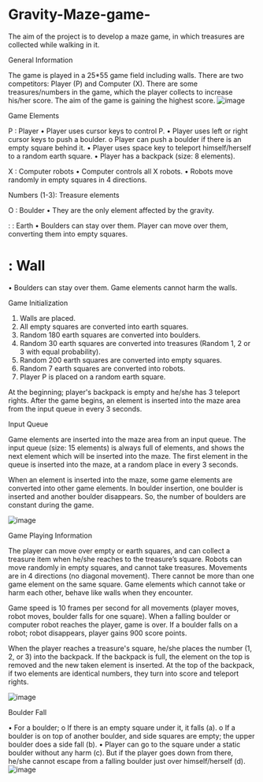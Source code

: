 # Gravity-Maze-game-
 
The aim of the project is to develop a maze game, 
in which treasures are collected while walking in it.


General Information

The game is played in a 25*55 game field including walls. There are two competitors: Player (P) and Computer (X). There are some treasures/numbers in the game, which the player collects to increase his/her score. The aim of the game is gaining the highest score.
![image](https://github.com/hlnarya/Gravity-Maze-game-/assets/142156676/924b0b68-768c-4071-8223-03a8ae94ec58)

Game Elements
 
P : Player
•	Player uses cursor keys to control P.
•	Player uses left or right cursor keys to push a boulder.
o	Player can push a boulder if there is an empty square behind it. 
•	Player uses space key to teleport himself/herself to a random earth square.
•	Player has a backpack (size: 8 elements).

X : Computer robots
•	Computer controls all X robots.
•	Robots move randomly in empty squares in 4 directions.   

Numbers (1-3): Treasure elements

O : Boulder
•	They are the only element affected by the gravity. 

:  : Earth
•	Boulders can stay over them. Player can move over them, converting them into empty squares.

#  : Wall
•	Boulders can stay over them. Game elements cannot harm the walls.




Game Initialization

1.	Walls are placed.
2.	All empty squares are converted into earth squares.
3.	Random 180 earth squares are converted into boulders.
4.	Random 30 earth squares are converted into treasures (Random 1, 2 or 3 with equal probability).
5.	Random 200 earth squares are converted into empty squares.
6.	Random 7 earth squares are converted into robots.
7.	Player P is placed on a random earth square.

At the beginning; player's backpack is empty and he/she has 3 teleport rights. After the game begins, an element is inserted into the maze area from the input queue in every 3 seconds.


Input Queue
 
Game elements are inserted into the maze area from an input queue. The input queue (size: 15 elements) is always full of elements, and shows the next element which will be inserted into the maze. The first element in the queue is inserted into the maze, at a random place in every 3 seconds. 

When an element is inserted into the maze, some game elements are converted into other game elements. In boulder insertion, one boulder is inserted and another boulder disappears. So, the number of boulders are constant during the game.


![image](https://github.com/hlnarya/Gravity-Maze-game-/assets/142156676/abfbede6-0885-4bdd-8fa6-bc7154ef1733)



Game Playing Information
 
The player can move over empty or earth squares, and can collect a treasure item when he/she reaches to the treasure’s square. Robots can move randomly in empty squares, and cannot take treasures. Movements are in 4 directions (no diagonal movement). There cannot be more than one game element on the same square. Game elements which cannot take or harm each other, behave like walls when they encounter.

Game speed is 10 frames per second for all movements (player moves, robot moves, boulder falls for one square). When a falling boulder or computer robot reaches the player, game is over. If a boulder falls on a robot; robot disappears, player gains 900 score points.
 
When the player reaches a treasure's square, he/she places the number (1, 2, or 3) into the backpack. If the backpack is full, the element on the top is removed and the new taken element is inserted. At the top of the backpack, if two elements are identical numbers, they turn into score and teleport rights. 


![image](https://github.com/hlnarya/Gravity-Maze-game-/assets/142156676/65ef9a13-1ecf-4a94-aab9-65a4c274423a)


Boulder Fall

•	For a boulder; 
o	If there is an empty square under it, it falls (a).
o	If a boulder is on top of another boulder, and side squares are empty; the upper boulder does a side fall (b).
•	Player can go to the square under a static boulder without any harm (c). But if the player goes down from there, he/she cannot escape from a falling boulder just over himself/herself (d).
![image](https://github.com/hlnarya/Gravity-Maze-game-/assets/142156676/f47d1491-e6de-490d-94ee-bec4ffc1ffb8)

